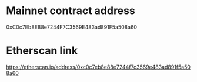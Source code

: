 # Mainnet contract address
0xC0c7Eb8E88e7244F7C3569E483ad891F5a508a60
# Etherscan link 
https://etherscan.io/address/0xc0c7eb8e88e7244f7c3569e483ad891f5a508a60
